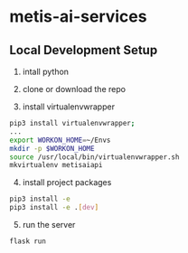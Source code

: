 # metis-ai-services

## Local Development Setup

1. intall python

2. clone or download the repo

3. install virtualenvwrapper

```bash
pip3 install virtualenvwrapper;
...
export WORKON_HOME=~/Envs
mkdir -p $WORKON_HOME
source /usr/local/bin/virtualenvwrapper.sh
mkvirtualenv metisaiapi
```

4. install project packages

```bash
pip3 install -e
pip3 install -e .[dev]
```

5. run the server

```bash
flask run
```
